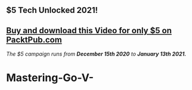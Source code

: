 ## $5 Tech Unlocked 2021!
[Buy and download this Video for only $5 on PacktPub.com](https://www.packtpub.com/product/mastering-go-programming-video/9781786468239)
-----
*The $5 campaign         runs from __December 15th 2020__ to __January 13th 2021.__*

# Mastering-Go-V-